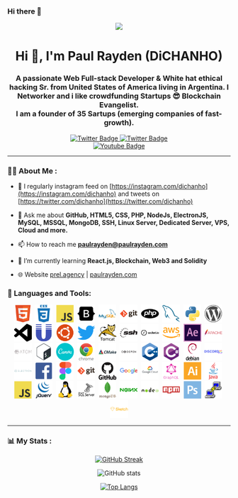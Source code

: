 ### Hi there 👋

<!--
**PaulRayden/PaulRayden** is a ✨ _special_ ✨ repository because its `README.md` (this file) appears on your GitHub profile.

Here are some ideas to get you started:

- 🔭 I’m currently working on ...
- 🌱 I’m currently learning ...
- 👯 I’m looking to collaborate on ...
- 🤔 I’m looking for help with ...
- 💬 Ask me about ...
- 📫 How to reach me: ...
- 😄 Pronouns: ...
- ⚡ Fun fact: ...
-->

<div id="header" align="center">
    <img src="https://media.giphy.com/media/vLpclx5lofmqnEswm0/giphy.gif" width="200" />
    <h1 align="center">Hi 👋, I'm Paul Rayden (DiCHANHO)</h1>
    <h3 align="center">A passionate Web Full-stack Developer & White hat ethical hacking Sr. from United States of America living in Argentina. I Networker and i like crowdfunding Startups 😎 Blockchain Evangelist.
        <br />I am a founder of 35 Sartups (emerging companies of fast-growth).
    </h3>
</div>


<div id="badges" align="center">
    <!-- a href="http://twitch.com/dichanho" target="_blank">
        <img src="https://img.shields.io/twitch/status/dichanho?color=purple&logo=twitch&style=for-the-badge"
            alt="Twitch Badge" />
    </a -->    
    <a href="https://twitter.com/PaulRayden" target="_blank">
        <img src="https://img.shields.io/twitter/follow/PaulRayden?color=blue&label=PaulRayden&logo=twitter&style=for-the-badge"
            alt="Twitter Badge" />
    </a>
    <a href="https://twitter.com/DiCHANHO" target="_blank">
        <img src="https://img.shields.io/twitter/follow/dichanho?color=blue&label=dichanho&logo=twitter&style=for-the-badge"
            alt="Twitter Badge" />
    </a>
    <br />
    <a href="https://www.youtube.com/@PaulRayden" target="_blank">
        <img src="https://img.shields.io/youtube/channel/subscribers/UC1r2SdqBUNLBJTWy1VZbMRQ?label=suscriptores&logo=youtube&style=for-the-badge"
            alt="Youtube Badge" />
    </a>
</div>

---

### 👨‍💻 About Me :

- 📝 I regularly instagram feed on [https://instagram.com/dichanho](https://instagram.com/dichanho) and tweets on [https://twitter.com/dichanho](https://twitter.com/dichanho)

- 💬 Ask me about **GitHub, HTML5, CSS, PHP, NodeJs, ElectronJS, MySQL, MSSQL, MongoDB, SSH, Linux Server, Dedicated Server, VPS, Cloud and more.**

- 📫 How to reach me **paulrayden@paulrayden.com**

- 🌱 I’m currently learning **React.js, Blockchain, Web3 and Solidity**

- 🌐 Website [prel.agency](prel.agency) | [paulrayden.com](paulrayden.com)


<div align="left">
    <h3>🔨 Languages and Tools:</h3>
    <div align="center">
        <img src="https://github.com/devicons/devicon/blob/master/icons/html5/html5-original.svg" title="HTML5" alt="HTML" width="40" height="40"/>&nbsp;
        <img src="https://github.com/devicons/devicon/blob/master/icons/css3/css3-plain-wordmark.svg"  title="CSS3" alt="CSS" width="40" height="40"/>&nbsp;
        <img src="https://github.com/devicons/devicon/blob/master/icons/javascript/javascript-original.svg" title="JavaScript" alt="JavaScript" width="40" height="40"/>&nbsp;
        <img src="https://github.com/devicons/devicon/blob/master/icons/bootstrap/bootstrap-plain.svg" title="Bootstrap" alt="Bootstrap" width="40" height="40"/>&nbsp;
        <img src="https://github.com/devicons/devicon/blob/master/icons/mysql/mysql-original-wordmark.svg" title="MySQL"  alt="MySQL" width="40" height="40"/>&nbsp;
        <img src="https://github.com/devicons/devicon/blob/master/icons/git/git-original-wordmark.svg" title="Git" **alt="Git" width="40" height="40"/>&nbsp;
        <img src="https://github.com/devicons/devicon/blob/master/icons/php/php-plain.svg" title="PHP" **alt="PHP" width="40" height="40"/>&nbsp;
        <img src="https://github.com/devicons/devicon/blob/master/icons/mysql/mysql-plain.svg" title="MySQL" **alt="MySQL" width="40" height="40"/>&nbsp;
        <img src="https://github.com/devicons/devicon/blob/master/icons/python/python-original.svg" title="Python" **alt="Python" width="40" height="40"/>&nbsp;
        <img src="https://github.com/devicons/devicon/blob/master/icons/wordpress/wordpress-plain.svg" title="WordPress" **alt="WordPress" width="40" height="40"/>&nbsp;
        <img src="https://github.com/devicons/devicon/blob/master/icons/vscode/vscode-plain.svg" title="vscode" alt="vscode" width="40" height="40"/>&nbsp;
        <img src="https://github.com/devicons/devicon/blob/master/icons/unix/unix-original.svg" title="unix" alt="unix" width="40" height="40"/>&nbsp;
        <img src="https://github.com/devicons/devicon/blob/master/icons/ubuntu/ubuntu-plain.svg" title="ubuntu server" alt="ubuntu server" width="40" height="40"/>&nbsp;
        <img src="https://github.com/devicons/devicon/blob/master/icons/twitter/twitter-original.svg" title="twitter api" alt="twitter api" width="40" height="40"/>&nbsp;
        <img src="https://github.com/devicons/devicon/blob/master/icons/tomcat/tomcat-original-wordmark.svg" title="tomcat" alt="tomcat" width="40" height="40"/>&nbsp;
        <img src="https://github.com/devicons/devicon/blob/master/icons/ssh/ssh-original-wordmark.svg" title="ssh" alt="ssh" width="40" height="40"/>&nbsp;
        <img src="https://github.com/devicons/devicon/blob/master/icons/socketio/socketio-original-wordmark.svg" title="socket.io" alt="socket.io" width="40" height="40"/>&nbsp;
        <img src="https://github.com/devicons/devicon/blob/master/icons/amazonwebservices/amazonwebservices-plain-wordmark.svg" title="amazon aws" alt="amazon aws" width="40" height="40"/>&nbsp;
        <img src="https://github.com/devicons/devicon/blob/master/icons/aftereffects/aftereffects-original.svg" title="afftereffects" alt="aftereffects" width="40" height="40"/>&nbsp;
        <img src="https://github.com/devicons/devicon/blob/master/icons/apache/apache-original-wordmark.svg" title="apache" alt="apache" width="40" height="40"/>&nbsp;
        <img src="https://github.com/devicons/devicon/blob/master/icons/atom/atom-original-wordmark.svg" title="atom" alt="atom" width="40" height="40"/>&nbsp;
        <img src="https://github.com/devicons/devicon/blob/master/icons/bash/bash-original.svg" width="40" height="40"/>&nbsp;
        <img src="https://github.com/devicons/devicon/blob/master/icons/canva/canva-original.svg" width="40" height="40"/>&nbsp;
        <img src="https://github.com/devicons/devicon/blob/master/icons/chrome/chrome-original-wordmark.svg" width="40" height="40"/>&nbsp;
        <img src="https://github.com/devicons/devicon/blob/master/icons/cmake/cmake-original-wordmark.svg" width="40" height="40"/>&nbsp;
        <img src="https://github.com/devicons/devicon/blob/master/icons/codepen/codepen-original-wordmark.svg" width="40" height="40"/>&nbsp;
        <img src="https://github.com/devicons/devicon/blob/master/icons/cplusplus/cplusplus-original.svg" width="40" height="40"/>&nbsp;
        <img src="https://github.com/devicons/devicon/blob/master/icons/csharp/csharp-original.svg" width="40" height="40"/>&nbsp;
        <img src="https://github.com/devicons/devicon/blob/master/icons/debian/debian-original-wordmark.svg" width="40" height="40"/>&nbsp;
        <img src="https://github.com/devicons/devicon/blob/master/icons/discordjs/discordjs-original-wordmark.svg" width="40" height="40"/>&nbsp;
        <img src="https://github.com/devicons/devicon/blob/master/icons/electron/electron-original-wordmark.svg" width="40" height="40"/>&nbsp;
        <img src="https://github.com/devicons/devicon/blob/master/icons/facebook/facebook-original.svg" width="40" height="40"/>&nbsp;
        <img src="https://github.com/devicons/devicon/blob/master/icons/figma/figma-original.svg" width="40" height="40"/>&nbsp;
        <img src="https://github.com/devicons/devicon/blob/master/icons/git/git-original-wordmark.svg" width="40" height="40"/>&nbsp;
        <img src="https://github.com/devicons/devicon/blob/master/icons/github/github-original-wordmark.svg" width="40" height="40"/>&nbsp;
        <img src="https://github.com/devicons/devicon/blob/master/icons/google/google-original-wordmark.svg" width="40" height="40"/>&nbsp;
        <img src="https://github.com/devicons/devicon/blob/master/icons/googlecloud/googlecloud-original-wordmark.svg" width="40" height="40"/>&nbsp;
        <img src="https://github.com/devicons/devicon/blob/master/icons/graphql/graphql-plain-wordmark.svg" width="40" height="40"/>&nbsp;
        <img src="https://github.com/devicons/devicon/blob/master/icons/illustrator/illustrator-plain.svg" width="40" height="40"/>&nbsp;
        <img src="https://github.com/devicons/devicon/blob/master/icons/java/java-original-wordmark.svg" width="40" height="40"/>&nbsp;
        <img src="https://github.com/devicons/devicon/blob/master/icons/javascript/javascript-original.svg" width="40" height="40"/>&nbsp;
        <img src="https://github.com/devicons/devicon/blob/master/icons/jquery/jquery-original-wordmark.svg" width="40" height="40"/>&nbsp;
        <img src="https://github.com/devicons/devicon/blob/master/icons/linux/linux-original.svg" width="40" height="40"/>&nbsp;
        <img src="https://github.com/devicons/devicon/blob/master/icons/microsoftsqlserver/microsoftsqlserver-plain-wordmark.svg" width="40" height="40"/>&nbsp;
        <img src="https://github.com/devicons/devicon/blob/master/icons/mongodb/mongodb-original-wordmark.svg" width="40" height="40"/>&nbsp;
        <img src="https://github.com/devicons/devicon/blob/master/icons/nginx/nginx-original.svg" width="40" height="40"/>&nbsp;
        <img src="https://github.com/devicons/devicon/blob/master/icons/nodejs/nodejs-original-wordmark.svg" width="40" height="40"/>&nbsp;
        <img src="https://github.com/devicons/devicon/blob/master/icons/npm/npm-original-wordmark.svg" width="40" height="40"/>&nbsp;
        <img src="https://github.com/devicons/devicon/blob/master/icons/photoshop/photoshop-plain.svg" width="40" height="40"/>&nbsp;
        <img src="https://github.com/devicons/devicon/blob/master/icons/putty/putty-original.svg" width="40" height="40"/>&nbsp;
        <img src="https://github.com/devicons/devicon/blob/master/icons/sketch/sketch-line-wordmark.svg" width="40" height="40"/>
      </div>
</div>

---

### 📊 My Stats :
<div align="center">
    
[![GitHub Streak](http://github-readme-streak-stats.herokuapp.com?user=PaulRayden&theme=onedark)](https://git.io/streak-stats)

![GitHub stats](https://github-readme-stats.vercel.app/api?username=PaulRayden&show_icons=true&theme=radical)

[![Top Langs](https://github-readme-stats.vercel.app/api/top-langs/?username=PaulRayden&layout=compact&theme=tokyonight)](https://github.com/anuraghazra/github-readme-stats)
    
</div>
